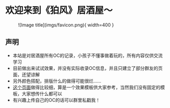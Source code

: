 # **欢迎来到《狛风》居酒屋～**

<figure markdown="span">
  ![Image title](imgs/favicon.png){ width=400 }
</figure>



## **声明**
- 本站是对居酒屋所有OC的记录，小孩子不懂事做着玩的，所有内容仅供交流学习<br>
- 目前做出来试试效果，并没有实际收录OC信息，并且只建立了部分群友的页面，还望谅解<br>
- 另外颜色搭配，排版什么的做得可能很烂……<br>
- [这个页面](Pinion/Pinion.md)做得比较细，算是一个效果模板供大家参考，当然我们没有固定的模板，大家想传什么都可以<br>
- 有兴趣上传自己的OC的话可以群里私戳我！